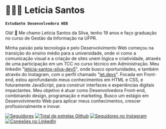 # 👩🏻‍💻 Letícia Santos
**`Estudante Desenvolvedora WEB`**

Olá! 👋 Me chamo Letícia Santos da Silva, tenho 19 anos e faço graduação no curso de Gestão da Informação na UFPR.

Minha paixão pela tecnologia e pelo Desenvolvimento Web começou na transição do ensino médio para a universidade, onde vi como a comunicação visual e a criação de sites unem lógica e criatividade, através de uma participação em um TCC no curso técnico em Administração.
Meu linkedin "[letícia-santos-silva-dev5](https://www.linkedin.com/in/let%C3%ADcia-santos-silva-dev5/)", onde busco oportunidades, e também através do Instagram, com o perfil chamado "[let.devs](https://www.instagram.com/let.devs/?next=%2F)".
Focada em Front-end, estou aprofundando meus conhecimentos em HTML e CSS, e futuramente JavaScript, para construir interfaces e experiências digitais impactantes. Meu objetivo é atuar como Desenvolvedora Front-end, combinando design, programação e marketing. Busco um estágio em Desenvolvimento Web para aplicar meus conhecimentos, crescer profissionalmente e inovar.

<p align="left">
    <a href="https://github.com/leticiasantos-dev5">
        <img alt="Seguidores" title="Me siga no Github" src="https://custom-icon-badges.demolab.com/github/followers/leticiasantos-dev5?color=236ad3&labelColor=1155ba&style=for-the-badge&logo=github-&label=seguidores&logoColor=white"/></a>
    <a href="https://github.com/leticiasantos-dev5">
        <img alt="Total de estrelas Github" title="Total de estrelas Github" src="https://custom-icon-badges.demolab.com/github/stars/leticiasantos-dev5?color=55960c&style=for-the-badge&labelColor=488207&logo=star"/></a>
    <a href="https://www.instagram.com/let.devs/">
        <img alt="Seguidores no Instagram" title="Me siga no Instagram" src="https://img.shields.io/badge/Instagram-let.devs-E4405F?style=for-the-badge&logo=instagram&logoColor=white"/></a>
    <a href="https://www.linkedin.com/in/let%C3%ADcia-santos-silva-dev5/">
        <img alt="Conexões no LinkedIn" title="Me conecte no LinkedIn" src="https://img.shields.io/badge/LinkedIn-Conecte--se-0A66C2?style=for-the-badge&logo=linkedin&logoColor=white"/></a>
</p>




